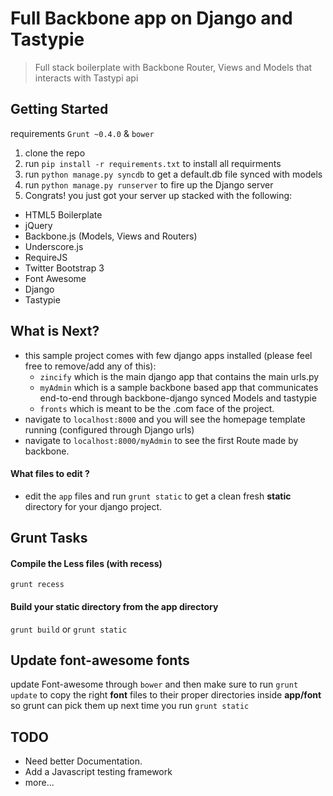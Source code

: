 # Full Backbone app on Django and Tastypie

> Full stack boilerplate with Backbone Router, Views and Models that interacts with Tastypi api

## Getting Started
requirements `Grunt ~0.4.0` & `bower`

1. clone the repo
2. run `pip install -r requirements.txt` to install all requirments
3. run `python manage.py syncdb` to get a default.db file synced with models
4. run `python manage.py runserver` to fire up the Django server
5. Congrats! you just got your server up stacked with the following:
  - HTML5 Boilerplate
  - jQuery
  - Backbone.js (Models, Views and Routers)
  - Underscore.js
  - RequireJS
  - Twitter Bootstrap 3
  - Font Awesome
  - Django
  - Tastypie

## What is Next?
- this sample project comes with few django apps installed (please feel free to remove/add any of this):
  - `zincify` which is the main django app that contains the main urls.py
  - `myAdmin` which is a sample backbone based app that communicates end-to-end through backbone-django synced Models and tastypie
  - `fronts` which is meant to be the .com face of the project.
- navigate to `localhost:8000` and you will see the homepage template running (configured through Django urls)
- navigate to `localhost:8000/myAdmin` to see the first Route made by backbone.

#### What files to edit ?
- edit the `app` files and run `grunt static` to get a clean fresh __static__ directory for your django project.

## Grunt Tasks

#### Compile the Less files (with recess)
`grunt recess`

#### Build your __static__ directory from the __app__ directory
`grunt build` or `grunt static`

## Update font-awesome fonts
update Font-awesome through `bower` and then make sure to run `grunt update` to copy the right __font__ files to their proper directories inside __app/font__ so grunt can pick them up next time you run `grunt static`

## TODO
- Need better Documentation.
- Add a Javascript testing framework
- more...
